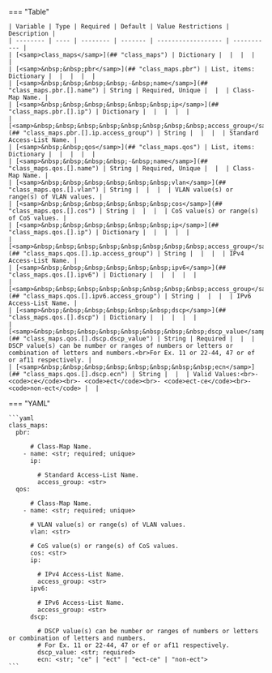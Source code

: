<!--
  ~ Copyright (c) 2025 Arista Networks, Inc.
  ~ Use of this source code is governed by the Apache License 2.0
  ~ that can be found in the LICENSE file.
  -->
=== "Table"

    | Variable | Type | Required | Default | Value Restrictions | Description |
    | -------- | ---- | -------- | ------- | ------------------ | ----------- |
    | [<samp>class_maps</samp>](## "class_maps") | Dictionary |  |  |  |  |
    | [<samp>&nbsp;&nbsp;pbr</samp>](## "class_maps.pbr") | List, items: Dictionary |  |  |  |  |
    | [<samp>&nbsp;&nbsp;&nbsp;&nbsp;-&nbsp;name</samp>](## "class_maps.pbr.[].name") | String | Required, Unique |  |  | Class-Map Name. |
    | [<samp>&nbsp;&nbsp;&nbsp;&nbsp;&nbsp;&nbsp;ip</samp>](## "class_maps.pbr.[].ip") | Dictionary |  |  |  |  |
    | [<samp>&nbsp;&nbsp;&nbsp;&nbsp;&nbsp;&nbsp;&nbsp;&nbsp;access_group</samp>](## "class_maps.pbr.[].ip.access_group") | String |  |  |  | Standard Access-List Name. |
    | [<samp>&nbsp;&nbsp;qos</samp>](## "class_maps.qos") | List, items: Dictionary |  |  |  |  |
    | [<samp>&nbsp;&nbsp;&nbsp;&nbsp;-&nbsp;name</samp>](## "class_maps.qos.[].name") | String | Required, Unique |  |  | Class-Map Name. |
    | [<samp>&nbsp;&nbsp;&nbsp;&nbsp;&nbsp;&nbsp;vlan</samp>](## "class_maps.qos.[].vlan") | String |  |  |  | VLAN value(s) or range(s) of VLAN values. |
    | [<samp>&nbsp;&nbsp;&nbsp;&nbsp;&nbsp;&nbsp;cos</samp>](## "class_maps.qos.[].cos") | String |  |  |  | CoS value(s) or range(s) of CoS values. |
    | [<samp>&nbsp;&nbsp;&nbsp;&nbsp;&nbsp;&nbsp;ip</samp>](## "class_maps.qos.[].ip") | Dictionary |  |  |  |  |
    | [<samp>&nbsp;&nbsp;&nbsp;&nbsp;&nbsp;&nbsp;&nbsp;&nbsp;access_group</samp>](## "class_maps.qos.[].ip.access_group") | String |  |  |  | IPv4 Access-List Name. |
    | [<samp>&nbsp;&nbsp;&nbsp;&nbsp;&nbsp;&nbsp;ipv6</samp>](## "class_maps.qos.[].ipv6") | Dictionary |  |  |  |  |
    | [<samp>&nbsp;&nbsp;&nbsp;&nbsp;&nbsp;&nbsp;&nbsp;&nbsp;access_group</samp>](## "class_maps.qos.[].ipv6.access_group") | String |  |  |  | IPv6 Access-List Name. |
    | [<samp>&nbsp;&nbsp;&nbsp;&nbsp;&nbsp;&nbsp;dscp</samp>](## "class_maps.qos.[].dscp") | Dictionary |  |  |  |  |
    | [<samp>&nbsp;&nbsp;&nbsp;&nbsp;&nbsp;&nbsp;&nbsp;&nbsp;dscp_value</samp>](## "class_maps.qos.[].dscp.dscp_value") | String | Required |  |  | DSCP value(s) can be number or ranges of numbers or letters or combination of letters and numbers.<br>For Ex. 11 or 22-44, 47 or ef or af11 respectively. |
    | [<samp>&nbsp;&nbsp;&nbsp;&nbsp;&nbsp;&nbsp;&nbsp;&nbsp;ecn</samp>](## "class_maps.qos.[].dscp.ecn") | String |  |  | Valid Values:<br>- <code>ce</code><br>- <code>ect</code><br>- <code>ect-ce</code><br>- <code>non-ect</code> |  |

=== "YAML"

    ```yaml
    class_maps:
      pbr:

          # Class-Map Name.
        - name: <str; required; unique>
          ip:

            # Standard Access-List Name.
            access_group: <str>
      qos:

          # Class-Map Name.
        - name: <str; required; unique>

          # VLAN value(s) or range(s) of VLAN values.
          vlan: <str>

          # CoS value(s) or range(s) of CoS values.
          cos: <str>
          ip:

            # IPv4 Access-List Name.
            access_group: <str>
          ipv6:

            # IPv6 Access-List Name.
            access_group: <str>
          dscp:

            # DSCP value(s) can be number or ranges of numbers or letters or combination of letters and numbers.
            # For Ex. 11 or 22-44, 47 or ef or af11 respectively.
            dscp_value: <str; required>
            ecn: <str; "ce" | "ect" | "ect-ce" | "non-ect">
    ```
